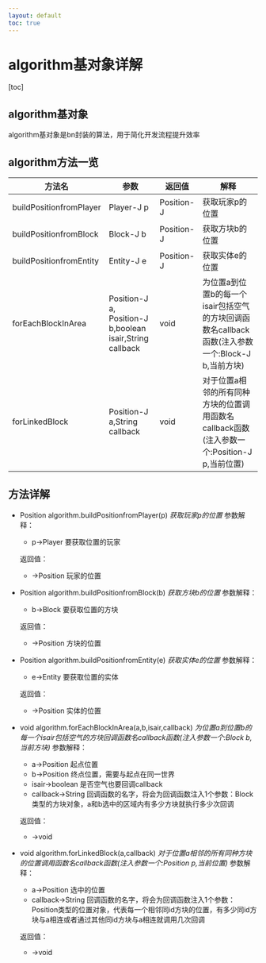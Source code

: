 ```yaml
---
layout: default
toc: true
---
```

# algorithm基对象详解
[toc]
## algorithm基对象
algorithm基对象是bn封装的算法，用于简化开发流程提升效率
## algorithm方法一览
|方法名|参数|返回值|解释|
|-----|-----|-----|----|
|buildPositionfromPlayer|Player-J p|Position-J|获取玩家p的位置|
|buildPositionfromBlock|Block-J b|Position-J|获取方块b的位置|
|buildPositionfromEntity|Entity-J e|Position-J|获取实体e的位置|
|forEachBlockInArea|Position-J a, Position-J b,boolean isair,String callback|void|为位置a到位置b的每一个isair包括空气的方块回调函数名callback函数(注入参数一个:Block-J b,当前方块)|
|forLinkedBlock|Position-J a,String callback|void|对于位置a相邻的所有同种方块的位置调用函数名callback函数(注入参数一个:Position-J p,当前位置)|
## 方法详解
* Position algorithm.buildPositionfromPlayer(p)
    *获取玩家p的位置*
    参数解释：
    - p->Player 要获取位置的玩家

    返回值：
    - ->Position 玩家的位置
    
* Position algorithm.buildPositionfromBlock(b)
    *获取方块b的位置*
    参数解释：
    - b->Block 要获取位置的方块

    返回值：
    - ->Position 方块的位置
    
* Position algorithm.buildPositionfromEntity(e)
    *获取实体e的位置*
    参数解释：
    - e->Entity 要获取位置的实体

    返回值：
    - ->Position 实体的位置
    
* void algorithm.forEachBlockInArea(a,b,isair,callback)
    *为位置a到位置b的每一个isair包括空气的方块回调函数名callback函数(注入参数一个:Block b,当前方块)*
    参数解释：
    - a->Position 起点位置
    - b->Position 终点位置，需要与起点在同一世界
    - isair->boolean 是否空气也要回调callback
    - callback->String 回调函数的名字，将会为回调函数注入1个参数：Block类型的方块对象，a和b选中的区域内有多少方块就执行多少次回调

    返回值：
    - ->void
    
* void algorithm.forLinkedBlock(a,callback)
    *对于位置a相邻的所有同种方块的位置调用函数名callback函数(注入参数一个:Position p,当前位置)*
    参数解释：
    - a->Position 选中的位置
    - callback->String 回调函数的名字，将会为回调函数注入1个参数：Position类型的位置对象，代表每一个相邻同id方块的位置，有多少同id方块与a相连或者通过其他同id方块与a相连就调用几次回调

    返回值：
    - ->void
    
